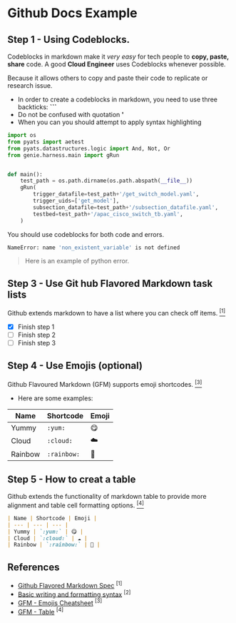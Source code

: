 # Github Docs Example

## Step 1 - Using Codeblocks.

Codeblocks in markdown make it *very easy* for tech people to **copy, paste, share** code.
A good __Cloud Engineer__ uses Codeblocks whenever possible.

Because it allows others to copy and paste their code to replicate or research issue.
- In order to create a codeblocks in markdown, you need to use three backticks: __```__
- Do not be confused with quotation **'**
- When you can you should attempt to apply syntax highlighting

```Python
import os
from pyats import aetest
from pyats.datastructures.logic import And, Not, Or
from genie.harness.main import gRun


def main():
    test_path = os.path.dirname(os.path.abspath(__file__))
    gRun(
        trigger_datafile=test_path+'/get_switch_model.yaml',
        trigger_uids=['get_model'],
        subsection_datafile=test_path+'/subsection_datafile.yaml',
        testbed=test_path+'/apac_cisco_switch_tb.yaml',
    )
```

You should use codeblocks for both code and errors. 
```bash
NameError: name 'non_existent_variable' is not defined
```
> Here is an example of python error.

## Step 3 - Use Git hub Flavored Markdown task lists

Github extends markdown to have a list where you can check off items. [<sup>[1]</sup>](#references)
- [x] Finish step 1
- [ ] Finish step 2
- [ ] Finish step 3

## Step 4 - Use Emojis (optional)

Github Flavoured Markdown (GFM) supports emoji shortcodes. [<sup>[3]</sup>](#references)
- Here are some examples:
  
| Name | Shortcode | Emoji |
| --- | --- | --- |
| Yummy | `:yum:` | 😋 |
| Cloud | `:cloud:` | ☁️ |
| Rainbow | `:rainbow:` | 🌈 |

## Step 5 - How to creat a table
Github extends the functionality of markdown table to provide more alignment and table cell formatting options. [<sup>[4]</sup>](#references)
```markdown
| Name | Shortcode | Emoji |
| --- | --- | --- |
| Yummy | `:yum:` | 😋 |
| Cloud | `:cloud:` | ☁️ |
| Rainbow | `:rainbow:` | 🌈 |
```

## References
- [Github Flavored Markdown Spec](https://github.github.com/gfm/) <sup>[1]</sup>
- [Basic writing and formatting syntax](https://docs.github.com/en/get-started/writing-on-github/getting-started-with-writing-and-formatting-on-github/basic-writing-and-formatting-syntax) <sup>[2]</sup>
- [GFM - Emojis Cheatsheet](https://github.com/ikatyang/emoji-cheat-sheet) <sup>[3]</sup>
- [GFM - Table](https://github.github.com/gfm/#tables-extension-) <sup>[4]</sup>

